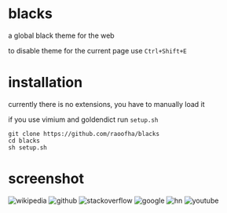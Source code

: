 # blacks

a global black theme for the web

to disable theme for the current page use `Ctrl+Shift+E` 

# installation
currently there is no extensions, you have to manually load it

if you use vimium and goldendict run `setup.sh`
```
git clone https://github.com/raoofha/blacks
cd blacks
sh setup.sh
```
# screenshot

![wikipedia](img/wikipedia.png)
![github](img/github.png)
![stackoverflow](img/stackoverflow.png)
![google](img/google.png)
![hn](img/hn.png)
![youtube](img/youtube.png)
